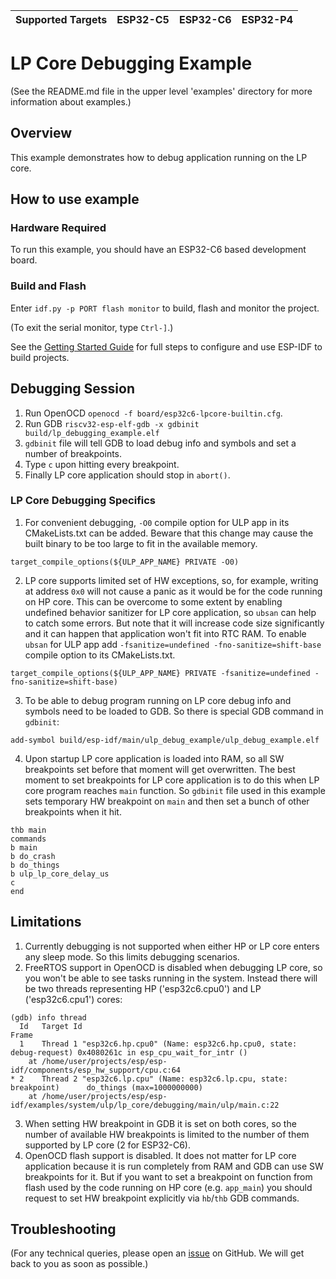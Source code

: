 | Supported Targets | ESP32-C5 | ESP32-C6 | ESP32-P4 |
| ----------------- | -------- | -------- | -------- |

# LP Core Debugging Example

(See the README.md file in the upper level 'examples' directory for more information about examples.)

## Overview

This example demonstrates how to debug application running on the LP core.

## How to use example

### Hardware Required

To run this example, you should have an ESP32-C6 based development board.

### Build and Flash

Enter `idf.py -p PORT flash monitor` to build, flash and monitor the project.

(To exit the serial monitor, type ``Ctrl-]``.)

See the [Getting Started Guide](https://docs.espressif.com/projects/esp-idf/en/latest/get-started/index.html) for full steps to configure and use ESP-IDF to build projects.

## Debugging Session

1) Run OpenOCD `openocd -f board/esp32c6-lpcore-builtin.cfg`.
2) Run GDB `riscv32-esp-elf-gdb -x gdbinit build/lp_debugging_example.elf`
3) `gdbinit` file will tell GDB to load debug info and symbols and set a number of breakpoints.
4) Type `c` upon hitting every breakpoint.
5) Finally LP core application should stop in `abort()`.

### LP Core Debugging Specifics

1) For convenient debugging, `-O0` compile option for ULP app in its CMakeLists.txt can be added. Beware that this change may cause the built binary to be too large to fit in the available memory.
```
target_compile_options(${ULP_APP_NAME} PRIVATE -O0)
```
2) LP core supports limited set of HW exceptions, so, for example, writing at address `0x0` will not cause a panic as it would be for the code running on HP core. This can be overcome to some extent by enabling undefined behavior sanitizer for LP core application, so `ubsan` can help to catch some errors. But note that it will increase code size significantly and it can happen that application won't fit into RTC RAM. To enable `ubsan` for ULP app add `-fsanitize=undefined -fno-sanitize=shift-base` compile option to its CMakeLists.txt.
```
target_compile_options(${ULP_APP_NAME} PRIVATE -fsanitize=undefined -fno-sanitize=shift-base)
```
3) To be able to debug program running on LP core debug info and symbols need to be loaded to GDB. So there is special GDB command in `gdbinit`:
```
add-symbol build/esp-idf/main/ulp_debug_example/ulp_debug_example.elf
```
4) Upon startup LP core application is loaded into RAM, so all SW breakpoints set before that moment will get overwritten. The best moment to set breakpoints for LP core application is to do this when LP core program reaches `main` function. So `gdbinit` file used in this example sets temporary HW breakpoint on `main` and then set a bunch of other breakpoints when it hit.
```
thb main
commands
b main
b do_crash
b do_things
b ulp_lp_core_delay_us
c
end
```

## Limitations

1) Currently debugging is not supported when either HP or LP core enters any sleep mode. So this limits debugging scenarios.
2) FreeRTOS support in OpenOCD is disabled when debugging LP core, so you won't be able to see tasks running in the system. Instead there will be two threads representing HP ('esp32c6.cpu0') and LP ('esp32c6.cpu1') cores:
```
(gdb) info thread
  Id   Target Id                                                                Frame
  1    Thread 1 "esp32c6.hp.cpu0" (Name: esp32c6.hp.cpu0, state: debug-request) 0x4080261c in esp_cpu_wait_for_intr ()
    at /home/user/projects/esp/esp-idf/components/esp_hw_support/cpu.c:64
* 2    Thread 2 "esp32c6.lp.cpu" (Name: esp32c6.lp.cpu, state: breakpoint)      do_things (max=1000000000)
    at /home/user/projects/esp/esp-idf/examples/system/ulp/lp_core/debugging/main/ulp/main.c:22
```
3) When setting HW breakpoint in GDB it is set on both cores, so the number of available HW breakpoints is limited to the number of them supported by LP core (2 for ESP32-C6).
4) OpenOCD flash support is disabled. It does not matter for LP core application because it is run completely from RAM and GDB can use SW breakpoints for it. But if you want to set a breakpoint on function from flash used by the code running on HP core (e.g. `app_main`) you should request to set HW breakpoint explicitly via `hb`/`thb` GDB commands.

## Troubleshooting

(For any technical queries, please open an [issue](https://github.com/espressif/esp-idf/issues) on GitHub. We will get back to you as soon as possible.)
